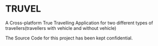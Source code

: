 # TRUVEL
A Cross-platform True Travelling Application for two different types of travellers(travellers with vehicle and without vehicle)

The Source Code for this project has been kept confidential.
